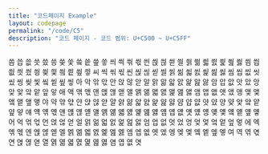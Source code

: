 ```yaml
---
title: "코드페이지 Example"
layout: codepage
permalink: "/code/C5"
description: "코드 페이지 - 코드 범위: U+C500 ~ U+C5FF"
---
```


<span class="character">씀</span>
<span class="character">씁</span>
<span class="character">씂</span>
<span class="character">씃</span>
<span class="character">씄</span>
<span class="character">씅</span>
<span class="character">씆</span>
<span class="character">씇</span>
<span class="character">씈</span>
<span class="character">씉</span>
<span class="character">씊</span>
<span class="character">씋</span>
<span class="character">씌</span>
<span class="character">씍</span>
<span class="character">씎</span>
<span class="character">씏</span>
<span class="character">씐</span>
<span class="character">씑</span>
<span class="character">씒</span>
<span class="character">씓</span>
<span class="character">씔</span>
<span class="character">씕</span>
<span class="character">씖</span>
<span class="character">씗</span>
<span class="character">씘</span>
<span class="character">씙</span>
<span class="character">씚</span>
<span class="character">씛</span>
<span class="character">씜</span>
<span class="character">씝</span>
<span class="character">씞</span>
<span class="character">씟</span>
<span class="character">씠</span>
<span class="character">씡</span>
<span class="character">씢</span>
<span class="character">씣</span>
<span class="character">씤</span>
<span class="character">씥</span>
<span class="character">씦</span>
<span class="character">씧</span>
<span class="character">씨</span>
<span class="character">씩</span>
<span class="character">씪</span>
<span class="character">씫</span>
<span class="character">씬</span>
<span class="character">씭</span>
<span class="character">씮</span>
<span class="character">씯</span>
<span class="character">씰</span>
<span class="character">씱</span>
<span class="character">씲</span>
<span class="character">씳</span>
<span class="character">씴</span>
<span class="character">씵</span>
<span class="character">씶</span>
<span class="character">씷</span>
<span class="character">씸</span>
<span class="character">씹</span>
<span class="character">씺</span>
<span class="character">씻</span>
<span class="character">씼</span>
<span class="character">씽</span>
<span class="character">씾</span>
<span class="character">씿</span>
<span class="character">앀</span>
<span class="character">앁</span>
<span class="character">앂</span>
<span class="character">앃</span>
<span class="character">아</span>
<span class="character">악</span>
<span class="character">앆</span>
<span class="character">앇</span>
<span class="character">안</span>
<span class="character">앉</span>
<span class="character">않</span>
<span class="character">앋</span>
<span class="character">알</span>
<span class="character">앍</span>
<span class="character">앎</span>
<span class="character">앏</span>
<span class="character">앐</span>
<span class="character">앑</span>
<span class="character">앒</span>
<span class="character">앓</span>
<span class="character">암</span>
<span class="character">압</span>
<span class="character">앖</span>
<span class="character">앗</span>
<span class="character">았</span>
<span class="character">앙</span>
<span class="character">앚</span>
<span class="character">앛</span>
<span class="character">앜</span>
<span class="character">앝</span>
<span class="character">앞</span>
<span class="character">앟</span>
<span class="character">애</span>
<span class="character">액</span>
<span class="character">앢</span>
<span class="character">앣</span>
<span class="character">앤</span>
<span class="character">앥</span>
<span class="character">앦</span>
<span class="character">앧</span>
<span class="character">앨</span>
<span class="character">앩</span>
<span class="character">앪</span>
<span class="character">앫</span>
<span class="character">앬</span>
<span class="character">앭</span>
<span class="character">앮</span>
<span class="character">앯</span>
<span class="character">앰</span>
<span class="character">앱</span>
<span class="character">앲</span>
<span class="character">앳</span>
<span class="character">앴</span>
<span class="character">앵</span>
<span class="character">앶</span>
<span class="character">앷</span>
<span class="character">앸</span>
<span class="character">앹</span>
<span class="character">앺</span>
<span class="character">앻</span>
<span class="character">야</span>
<span class="character">약</span>
<span class="character">앾</span>
<span class="character">앿</span>
<span class="character">얀</span>
<span class="character">얁</span>
<span class="character">얂</span>
<span class="character">얃</span>
<span class="character">얄</span>
<span class="character">얅</span>
<span class="character">얆</span>
<span class="character">얇</span>
<span class="character">얈</span>
<span class="character">얉</span>
<span class="character">얊</span>
<span class="character">얋</span>
<span class="character">얌</span>
<span class="character">얍</span>
<span class="character">얎</span>
<span class="character">얏</span>
<span class="character">얐</span>
<span class="character">양</span>
<span class="character">얒</span>
<span class="character">얓</span>
<span class="character">얔</span>
<span class="character">얕</span>
<span class="character">얖</span>
<span class="character">얗</span>
<span class="character">얘</span>
<span class="character">얙</span>
<span class="character">얚</span>
<span class="character">얛</span>
<span class="character">얜</span>
<span class="character">얝</span>
<span class="character">얞</span>
<span class="character">얟</span>
<span class="character">얠</span>
<span class="character">얡</span>
<span class="character">얢</span>
<span class="character">얣</span>
<span class="character">얤</span>
<span class="character">얥</span>
<span class="character">얦</span>
<span class="character">얧</span>
<span class="character">얨</span>
<span class="character">얩</span>
<span class="character">얪</span>
<span class="character">얫</span>
<span class="character">얬</span>
<span class="character">얭</span>
<span class="character">얮</span>
<span class="character">얯</span>
<span class="character">얰</span>
<span class="character">얱</span>
<span class="character">얲</span>
<span class="character">얳</span>
<span class="character">어</span>
<span class="character">억</span>
<span class="character">얶</span>
<span class="character">얷</span>
<span class="character">언</span>
<span class="character">얹</span>
<span class="character">얺</span>
<span class="character">얻</span>
<span class="character">얼</span>
<span class="character">얽</span>
<span class="character">얾</span>
<span class="character">얿</span>
<span class="character">엀</span>
<span class="character">엁</span>
<span class="character">엂</span>
<span class="character">엃</span>
<span class="character">엄</span>
<span class="character">업</span>
<span class="character">없</span>
<span class="character">엇</span>
<span class="character">었</span>
<span class="character">엉</span>
<span class="character">엊</span>
<span class="character">엋</span>
<span class="character">엌</span>
<span class="character">엍</span>
<span class="character">엎</span>
<span class="character">엏</span>
<span class="character">에</span>
<span class="character">엑</span>
<span class="character">엒</span>
<span class="character">엓</span>
<span class="character">엔</span>
<span class="character">엕</span>
<span class="character">엖</span>
<span class="character">엗</span>
<span class="character">엘</span>
<span class="character">엙</span>
<span class="character">엚</span>
<span class="character">엛</span>
<span class="character">엜</span>
<span class="character">엝</span>
<span class="character">엞</span>
<span class="character">엟</span>
<span class="character">엠</span>
<span class="character">엡</span>
<span class="character">엢</span>
<span class="character">엣</span>
<span class="character">엤</span>
<span class="character">엥</span>
<span class="character">엦</span>
<span class="character">엧</span>
<span class="character">엨</span>
<span class="character">엩</span>
<span class="character">엪</span>
<span class="character">엫</span>
<span class="character">여</span>
<span class="character">역</span>
<span class="character">엮</span>
<span class="character">엯</span>
<span class="character">연</span>
<span class="character">엱</span>
<span class="character">엲</span>
<span class="character">엳</span>
<span class="character">열</span>
<span class="character">엵</span>
<span class="character">엶</span>
<span class="character">엷</span>
<span class="character">엸</span>
<span class="character">엹</span>
<span class="character">엺</span>
<span class="character">엻</span>
<span class="character">염</span>
<span class="character">엽</span>
<span class="character">엾</span>
<span class="character">엿</span>